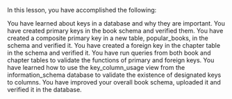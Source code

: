 In this lesson, you have accomplished the following:

You have learned about keys in a database and why they are important.
You have created primary keys in the book schema and verified them.
You have created a composite primary key in a new table, popular_books, in the schema and verified it.
You have created a foreign key in the chapter table in the schema and verified it.
You have run queries from both book and chapter tables to validate the functions of primary and foreign keys.
You have learned how to use the key_column_usage view from the information_schema database to validate the existence of designated keys to columns.
You have improved your overall book schema, uploaded it and verified it in the database.
